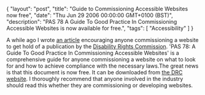 {
  "layout": "post",
  "title": "Guide to Commissioning Accessible Websites now free",
  "date": "Thu Jun 29 2006 00:00:00 GMT+0100 (BST)",
  "description": "PAS 78 A Guide To Good Practice In Commissioning Accessible Websites is now available for free.",
  "tags": [
    "Accessibility"
  ]
}

A while ago I wrote <a href="http://www.shapeshed.com/journal/a_worthwhile_accessibility_guide_for_clients/">an article</a> encouraging anyone commissioning a website to get hold of a publication by the <a href="http://www.drc-gb.org/">Disability Rights Commission</a>. 'PAS 78: A Guide To Good Practice In Commissioning Accessible Websites' is a comprehensive guide for anyone commissioning a website on what to look for and how to achieve compliance with the necessary laws.The great news is that this document is now free. It can be downloaded from <a href="http://www.drc-gb.org/library/website_accessibility_guide/pas_78.aspx">the DRC website</a>.
I thoroughly recommend that anyone involved in the industry should read this whether they are commissioning or developing websites.

